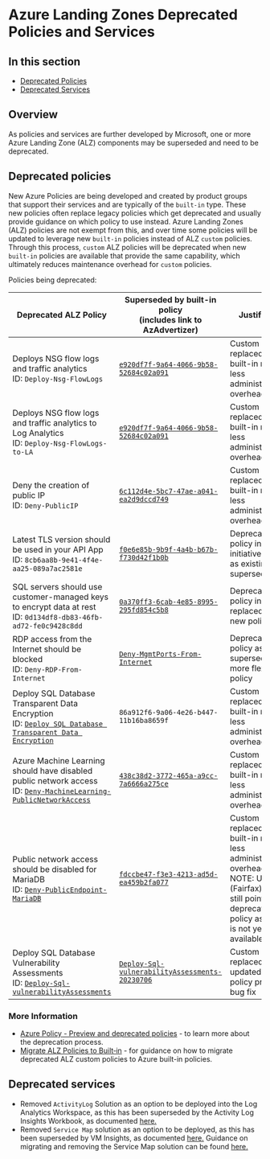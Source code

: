 # Azure Landing Zones Deprecated Policies and Services

## In this section

- [Deprecated Policies](#deprecated-policies)
- [Deprecated Services](#deprecated-services)

## Overview

As policies and services are further developed by Microsoft, one or more Azure Landing Zone (ALZ) components may be superseded and need to be deprecated.

## Deprecated policies

New Azure Policies are being developed and created by product groups that support their services and are typically of the `built-in` type. These new policies often replace legacy policies which get deprecated and usually provide guidance on which policy to use instead. Azure Landing Zones (ALZ) policies are not exempt from this, and over time some policies will be updated to leverage new `built-in` policies instead of ALZ `custom` policies. Through this process, `custom` ALZ policies will be deprecated when new `built-in` policies are available that provide the same capability, which ultimately reduces maintenance overhead for `custom` policies.  

Policies being deprecated:

| Deprecated ALZ Policy                | Superseded by built-in policy<br>(includes link to AzAdvertizer)                                                                                               | Justification                                                            |
| ------------------------------------ | ------------------------------------------------------------------------------------------------------------------------------- | ------------------------------------------------------------------------ |
| Deploys NSG flow logs and traffic analytics<br>ID: `Deploy-Nsg-FlowLogs`                  | [`e920df7f-9a64-4066-9b58-52684c02a091`](https://www.azadvertizer.net/azpolicyadvertizer/e920df7f-9a64-4066-9b58-52684c02a091.html) | Custom policy replaced by built-in requires less administration overhead |
| Deploys NSG flow logs and traffic analytics to Log Analytics<br>ID: `Deploy-Nsg-FlowLogs-to-LA`            | [`e920df7f-9a64-4066-9b58-52684c02a091`](https://www.azadvertizer.net/azpolicyadvertizer/e920df7f-9a64-4066-9b58-52684c02a091.html) | Custom policy replaced by built-in requires less administration overhead |
|Deny the creation of public IP<br>ID: `Deny-PublicIP`                      | [`6c112d4e-5bc7-47ae-a041-ea2d9dccd749`](https://www.azadvertizer.net/azpolicyadvertizer/6c112d4e-5bc7-47ae-a041-ea2d9dccd749.html) | Custom policy replaced by built-in requires less administration overhead |
| Latest TLS version should be used in your API App<br>ID: `8cb6aa8b-9e41-4f4e-aa25-089a7ac2581e` | [`f0e6e85b-9b9f-4a4b-b67b-f730d42f1b0b`](https://www.azadvertizer.net/azpolicyadvertizer/f0e6e85b-9b9f-4a4b-b67b-f730d42f1b0b.html)  | Deprecated policy in initiative removed as existing policy supersedes it |
| SQL servers should use customer-managed keys to encrypt data at rest<br>ID: `0d134df8-db83-46fb-ad72-fe0c9428c8dd` | [`0a370ff3-6cab-4e85-8995-295fd854c5b8`](https://www.azadvertizer.net/azpolicyadvertizer/0a370ff3-6cab-4e85-8995-295fd854c5b8.html)  | Deprecated policy in initiative replaced with new policy                  |
| RDP access from the Internet should be blocked<br>ID: `Deny-RDP-From-Internet` | [`Deny-MgmtPorts-From-Internet`](https://www.azadvertizer.net/azpolicyadvertizer/Deny-MgmtPorts-From-Internet.html)  | Deprecated policy as it is superseded by a more flexible policy                  |
| Deploy SQL Database Transparent Data Encryption<br>ID: [`Deploy SQL Database Transparent Data Encryption`](https://www.azadvertizer.net/azpolicyadvertizer/Deploy-Sql-Tde.html) |	`86a912f6-9a06-4e26-b447-11b16ba8659f` | Custom policy replaced by built-in requires less administration overhead |
| Azure Machine Learning should have disabled public network access<br>ID: [`Deny-MachineLearning-PublicNetworkAccess`](https://www.azadvertizer.net/azpolicyadvertizer/Deny-MachineLearning-PublicNetworkAccess.html) | [`438c38d2-3772-465a-a9cc-7a6666a275ce`](https://www.azadvertizer.net/azpolicyadvertizer/438c38d2-3772-465a-a9cc-7a6666a275ce.html) | Custom policy replaced by built-in requires less administration overhead |
| Public network access should be disabled for MariaDB<br>ID: [`Deny-PublicEndpoint-MariaDB`](https://www.azadvertizer.net/azpolicyadvertizer/Deny-PublicEndpoint-MariaDB.html) | [`fdccbe47-f3e3-4213-ad5d-ea459b2fa077`](https://www.azadvertizer.net/azpolicyadvertizer/fdccbe47-f3e3-4213-ad5d-ea459b2fa077.html) | Custom policy replaced by built-in requires less administration overhead<br>NOTE: US Gov (Fairfax) initiative still points to the deprecated policy as built-in is not yet available. |
| Deploy SQL Database Vulnerability Assessments<br>ID: [`Deploy-Sql-vulnerabilityAssessments`](https://www.azadvertizer.net/azpolicyadvertizer/Deploy-Sql-vulnerabilityAssessments.html) | [`Deploy-Sql-vulnerabilityAssessments-20230706`](https://www.azadvertizer.net/azpolicyadvertizer/Deploy-Sql-vulnerabilityAssessments-20230706.html) | Custom policy replaced by updated custom policy providing bug fix |

### More Information

- [Azure Policy - Preview and deprecated policies](https://github.com/Azure/azure-policy/blob/master/built-in-policies/README.md#preview-and-deprecated-policies) - to learn more about the deprecation process.
- [Migrate ALZ Policies to Built‐in](https://github.com/Azure/Enterprise-Scale/wiki/Migrate-ALZ-Policies-to-Built%E2%80%90in) - for guidance on how to migrate deprecated ALZ custom policies to Azure built-in policies.

## Deprecated services

- Removed `ActivityLog` Solution as an option to be deployed into the Log Analytics Workspace, as this has been superseded by the Activity Log Insights Workbook, as documented [here.](https://learn.microsoft.com/azure/azure-monitor/essentials/activity-log-insights)
- Removed `Service Map` solution as an option to be deployed, as this has been superseded by VM Insights, as documented [here.](https://learn.microsoft.com/azure/azure-monitor/essentials/activity-log-insights) Guidance on migrating and removing the Service Map solution can be found [here.](https://learn.microsoft.com/en-us/azure/azure-monitor/vm/vminsights-migrate-from-service-map)

